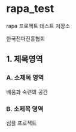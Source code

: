 # rapa_test
rapa 프로젝트 테스트 저장소

한국전파진흥협회

## 1. 제목영역
### A. 소제목 영역

배움과 숙련의 공간

### B. 소제목 영역

심플 프로젝트
